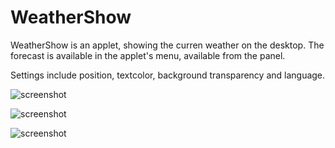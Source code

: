 # WeatherShow

WeatherShow is an applet, showing the curren weather on the desktop. The forecast is available in the applet's menu, available from the panel.

Settings include position, textcolor, background transparency and language.

![screenshot](https://github.com/UbuntuBudgie/experimental/blob/master/weathershow/screenshot1.png)

![screenshot](https://github.com/UbuntuBudgie/experimental/blob/master/weathershow/screenshot2.png)

![screenshot](https://github.com/UbuntuBudgie/experimental/blob/master/weathershow/screenshot3.png)

